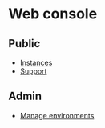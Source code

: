 # Web console

## Public

* [Instances](./public/instances.md)
* [Support](./public/support.md)

## Admin

* [Manage environments](./admin/environments.md)
